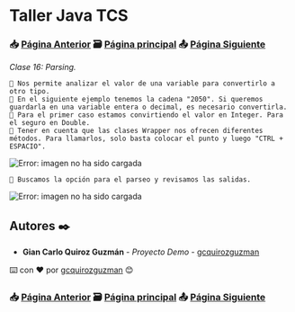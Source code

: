 # Taller Java TCS
### 📥 [Página Anterior](https://github.com/gcquirozguzman/java-tcs-202001/tree/CAST100001) 🗃️ [Página principal](https://github.com/gcquirozguzman/java-tcs-202001) 📤 [Página Siguiente](https://github.com/gcquirozguzman/java-tcs-202001/tree/BD00100001)

_Clase 16: Parsing._

```
📢 Nos permite analizar el valor de una variable para convertirlo a otro tipo.
📢 En el siguiente ejemplo tenemos la cadena "2050". Si queremos guardarla en una variable entera o decimal, es necesario convertirla.
📢 Para el primer caso estamos convirtiendo el valor en Integer. Para el seguro en Double.
📢 Tener en cuenta que las clases Wrapper nos ofrecen diferentes métodos. Para llamarlos, solo basta colocar el punto y luego "CTRL + ESPACIO".
```

![Error: imagen no ha sido cargada](https://github.com/gcquirozguzman/java-tcs-202001/blob/Clase-16/imagenes/pagina_16_2.png)

```
📢 Buscamos la opción para el parseo y revisamos las salidas.
```

![Error: imagen no ha sido cargada](https://github.com/gcquirozguzman/java-tcs-202001/blob/Clase-16/imagenes/pagina_16_1.png)

## Autores ✒️

* **Gian Carlo Quiroz Guzmán** - *Proyecto Demo* - [gcquirozguzman](https://github.com/gcquirozguzman)

⌨️ con ❤️ por [gcquirozguzman](https://github.com/gcquirozguzman) 😊

### 📥 [Página Anterior](https://github.com/gcquirozguzman/java-tcs-202001/tree/CAST100001) 🗃️ [Página principal](https://github.com/gcquirozguzman/java-tcs-202001) 📤 [Página Siguiente](https://github.com/gcquirozguzman/java-tcs-202001/tree/BD00100001)
